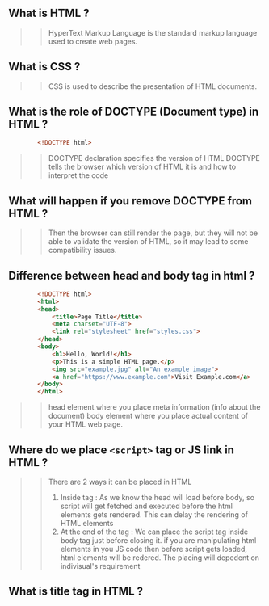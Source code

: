 ## What is HTML ?
>> HyperText Markup Language is the standard markup language used to create web pages.

## What is CSS ?
>> CSS is used to describe the presentation of HTML documents. 

## What is the role of DOCTYPE (Document type) in HTML ?
```html
        <!DOCTYPE html>
```
>> DOCTYPE declaration specifies the version of HTML
>> DOCTYPE tells the browser which version of HTML it is and how to interpret the code

## What will happen if you remove DOCTYPE from HTML ?
>> Then the browser can still render the page, but they will not be able to validate the version of HTML, so it may lead to some compatibility issues.

## Difference between head and body tag in html ? 
```html
        <!DOCTYPE html>
        <html>
        <head>
            <title>Page Title</title>
            <meta charset="UTF-8">
            <link rel="stylesheet" href="styles.css">
        </head>
        <body>
            <h1>Hello, World!</h1>
            <p>This is a simple HTML page.</p>
            <img src="example.jpg" alt="An example image">
            <a href="https://www.example.com">Visit Example.com</a>
        </body>
        </html>
```
>> head element where you place meta information (info about the document)
>> body element where you place actual content of your HTML web page.

## Where do we place ``<script>`` tag or JS link in HTML ?
>> There are 2 ways it can be placed in HTML
>> 1) Inside <head> tag : As we know the head will load before body, so script will get fetched and executed before the html elements gets rendered. This can delay the rendering of HTML elements
>> 2) At the end of the <body> tag : We can place the script tag inside body tag just before closing it. if you are manipulating html elements in you JS code then before script gets loaded, html elements will be redered.
>> The placing will depedent on indivisual's requirement

## What is title tag in HTML ?
>> <title> tag is used to define title of a web page
>> title is shown in tab of the browser
>> SEO : search engines use the title as the main heading for search results.

## What is difference between HTML element and HTML tag ?
>> An HTML element is a complete, individual unit within an HTML document. It consists of a start tag, content, and an end tag.
>> An HTML tag is a specific part of the element and is used to define the start or end of the element.
>> HTML empty element or void element : <img src="example.jpg" alt="An example image">

## What is <div> element in HTML ?
>> <div> element is a container level or block scoped-level element that is used to group or structure the other elements.
>> it is used to apply common styles or css to grouped elements.

## What is difference between <div> & <span> element ?
>> <div> is a block level element & <span> is a inline element.
>> <span> element in HTML is an inline container used to apply styles or scripting to a specific section of text or content.

## What is <a> ?
>> This is a anchor tag.
>> It is used to create hyperlink. 
>> we write the url in "href" attribute. By clicking on the hyperlink it will redirect to that url.
>> if we don't use target attribute, by default the hyperlink will open in current tab. If we use "target" attribute and 
   give it value "_blank" then it will open in new tab.
>> e.g : <a href ="www.google.com" target="_blank"> Link </a>

## What are the different level elements ?
>> 1) Block Level Elements : 
```html
        Block-level elements create a "block" on the page and typically start on a new line.
        They are used to structure the main sections of a webpage, such as headings, paragraphs, divs, lists, and more.
        Examples of block-level elements include <div>, <p>, <h1>, <ul>, <li>, <table>, <form>, and others.
```

>> 2) Inline Level Elements :
```html
        Inline-level elements do not start on a new line.
        They are used for smaller structures within a block-level context, such as formatting text, links, and images.
        Examples of inline-level elements include <span>, <a>, <strong>, <em>, <img>, and others.
```

## What are Sematic Elements in HTML ?
>> Semantic elements in HTML are tags that carry meaning about the structure and content of a web page.
>> They provide meaning to the content they enclose.
>> e.g : <main>, <header>, <section>, <footer>, <nav>, <aside>, etc.

## What are the ways to apply css in HTML ?
```html
    (1) Using the inline css
        e.g : <h1 style="text-align: center; color: red"> Hello World <h1>
        
    (2) Using the style tag inside head tag
        e.g :   <head>
                    <title>
                        My HTML Page
                    </title>
                    <style>
                        p {
                            color: red;
                            text-align: center;
                        }
                    </style>
                </head>
                <!-- p is called css selector -->
                <!-- color, text-align are called css property -->
                <!-- red, center are called css value -->
        In above example, what will happen is css will get apply to all <p> elements available in the page. In this way we can avoid writing code again and again for same elements.

    (3) Creating a different css file and link that file to the HTML page
        e.g:    <head>
                    <title>
                        My HTML Page
                    </title>
                    <link rel="stylesheet" href="styles.css">
                </head>
                <!-- using link tag we can link the CSS file with HTML page. "rel" attribute used for defining what is the relation of the file with this HTML page  -->
```

## Combination Selectors :
>> (1) Descendant Selectors :
                The descendant selector selects all elements that are descendants of a specified element.
        e.g:
```css
                            /* Selects all <p> elements inside a <div> */
                            div p {
                                color: blue;
                            }
```
>> (2) Grouping Selectors :
                You can group multiple selectors together by separating them with commas.
        e.g:
```css
                            /* Groups multiple selectors */
                            h1, h2, h3 {
                                color: green;
                            }
```
>> There are many combinations of selectors, i have only written which i thought were important.  

## CSS Styling Precedence :
```html
        <!--Remember the Precedence with the the help of " IICTU " means Inline, Id, Class, Type, Universal-->

        (1) Inline Styles :
            Styles applied directly to an HTML element using the style attribute have the highest precedence.

        (2) ID Selectors :
            Styles applied to elements with an id attribute have higher precedence than class selectors.
            e.g : 
            CSS:    #uniqueElement {
                                        color: blue;
                    }
            HTML:   <div id="uniqueElement">This is a blue div.</div>

        (3) Class Selectors :
            Styles applied to elements with a class have lower precedence than IDs.
            e.g:
            CSS:    .highlight {
                                    font-weight: bold;
                    }
            HTML:   <p class="highlight">This is a bold paragraph.</p>

        (4) Type (Element) Selectors :
            Styles applied to elements based on their type (tag name) have lower precedence than classes.
            e.g:
            CSS : p {
                        font-style: italic;
                    }

        (5) Universal Selector :
            The universal selector has lower precedence than type selectors.
            e.g:
            CSS : * {
                        color: gray;
                    }

        (6) Importance (!important) :
            Adding !important to a style rule gives it the highest precedence. However, it is generally recommended to use !important carefully, as it can make the code harder to maintain and debugging.
```

## Pseudo Classes in CSS :
>> Pseudo-classes in CSS are selectors that enable you to select and style elements based on their state or position within
   the document structure. Pseudo-classes begin with a colon (:) followed by the name of the pseudo-class.
>> Syntax :
```css
        li:first-child {
            font-weight : bold;
        }

        li:last-child {
            color : red;
        }

        li:nth-child(3) {
            font-style : italic;
        }
        
        a: link {
            color : yellow; 
            /* now all anchor tag which has href attribute will get color yellow and those anchor tags which does not have href attribute will not get yellow color*/
        }
```

## Pseudo Elements in CSS :
>> Pseudo-elements in CSS allow you to style specific parts of an element, such as the first line, first letter, or generate
   additional content. 
>> Pseudo-elements are denoted by a double colon (::) followed by the name of the pseudo-element.
```css
        /* This will add the content in h2 element after the content it already has. "before" adds content before the content it already has*/
        h2::after {
            content : "ANY CONTENT" ;
            background-color : yellow ;
        }

        p::first-line {
            color : red ;
        }
```

## Absolute Positioning :
>> In a webpage, elements are normally arranged in a flow, one after another, based on the order they appear in the HTML
   document.
>> When you apply ``position : absolute`` to a element, it is taken out of normal flow. It's like lifting it off page and
   placing it wherever you want, without affecting the position of other elements.It will overlap other elements but will not affect their position.
>> Once positioned, you can use properties like top, right, bottom, and left to specify where the absolutely positioned
   element should appear.
>> But when you apply absolute position to a element, the coordinates that you write has to be in relation of any parent
   element. By default the coordinates are in relation with the viewport.
```css
        body {
            position : relative;
        }
        button {
            position : absolute;
            top: 60px ;
            left : 50px ;
        }
```
```html
        <body>
                <div>
                    <button>I am absolutely positioned!</button>
                </div>
        </body>
```

## Float :
>> In CSS, the float property is used to specify whether an element should be placed to the left or right of its container
   allowing other elements to flow around it. 
>> when we apply float to a element, the content near it will float around the floating element.
```css
        .float-left {
            float: left;
            width: 50%;
        }
```
>> Clearing Floats :
```
When elements are floated, it's common to use the clear property to prevent subsequent elements from flowing around them.
This ensures that elements below the floated elements are not affected.
```
```css
        .clearfix::after {
        content: "";
        display: table;
        clear: both;
        /*This is called clear-fix hack method. We can also apply "clear" property to nearing element that is floating around. */
}
```

## FlexBox :
>> FlexBox is a CSS model or set of CSS properties that is used to design complex and responsive web pages.
>> FlexBox is set of CSS properties that is used for building 1-dimensional layouts.
>> When we apply ` display : flex ` to a parent element then all the direct child block elements that are on top of one
   another cause we know block elements starts on new line, will come side by side one after another.
>> There is a property called ` flex-direction ` which is by default row when we apply `display : flex` but if we want child
   elements of flex container to come on top of one another then we can do that by ` flex-direction : column `.
>> When we are using flexbox, we need to keep in mind that flex will affect to direct child elements of flex container 
   element.so if we want to align 2 elements that are sibling elements of more elements then we have wrap those 2 elements into a container that will work as our flex container, then we can easily control those two elements and set out page layout.
>> There are properties like `align-items`, `gap`, `justify-content`, etc. that we can use in flex-container to control
   flex-elements.
   inside 
>> There are properties like `flex-grow`, `flex-shrink`, `flex-basis`
>> (1) `flex-grow` : It determines whether elements are allowed to grow as large as they can or not. It has default value "0"
>> (2) `flex-shrink` : It determines whether flex-box is allowed to shrink element if necessary. It has default value "1".
>> (3) `flex-basis` : In a flex container, to adjust width of elements we do not use width property we use flex-basis.
                      It has default value "auto". It means it's initial size will be decided by its content.

## CSS-Grid :
>> CSS Grid is set of CSS properties that is used for building 2-dimensional layouts.
>> The main idea behind CSS Grid is that we divide a container element into rows and columns that can be filled with its
   child elements.
>> Grid layout is created by turning an HTML element into a grid container using the `display : grid`.
>> Direct children of grid container become grid items.
>> `grid-template-columns` property is used for defining how many columns we need and of which size. We can give size in
    pixels but it can overflow the container and can give issues if browser resizes. so that's why it is a good practice 
    to use "fr" unit to this property, because of this value the column will resize according to the free space.
>> `grid-template-rows` property is used for defining how many rows we need and of which size. its a good practice to use
    "fr" unit to this property.
>> e.g : 
```css
        .container {
            display : grid ;
            grid-template-columns : 1fr 1fr 1fr ; /* Here 3 columns are getting created. Here space between a container is divided into 3 fractions and every column is occupying 1 fraction because we gave each column same value*/
            grid-template-columns : repeat(3, 1fr) ;/* This line is shortcut. repeat funtion takes two arguments, first one is how many columns and second one is how much large they should be. Both the second and third line works the same.*/
            grid-template-rows : 1fr 1fr ; /* Here 2 rows are getting created. the vertical space i.e. height of the container will be divided into 2 fractions and every row will occupy 1 fraction of space.*/
        }
``` 
>> e.g :
```css
        .container {
            display : grid ;
            grid-container-columns : 2fr 1fr 1fr ; /* Here first columns will take double the space compared to other two
            columns. If we use "auto" for one of the column then that column will only take space that is needed for its content.*/
        }
```
>> We can use browser dev tools to see value of grid lines and and use that values in `grid-column` and `grid-row` property
   to place grid item wherever we want. Always remember that these properties are used with grid items.
>> e.g :
```css
        .element {
            grid-column : 2 / 3 ;
            grid-row : -1 / -2 ;
        }
```

## "rem" unit :
>> rem stands for "root em".Unit that is relative to the font-size of root element. Root element in HTML document is <html>.
>> 1 rem is equal to the font-size of the root element.
>> Most browsers have 16px as font-size of html element. so when we do not set font size of html, most of the time by default
>> it has the value 16px.
>> When using rem for sizing, you maintain a consistent sizing system across your project.
   